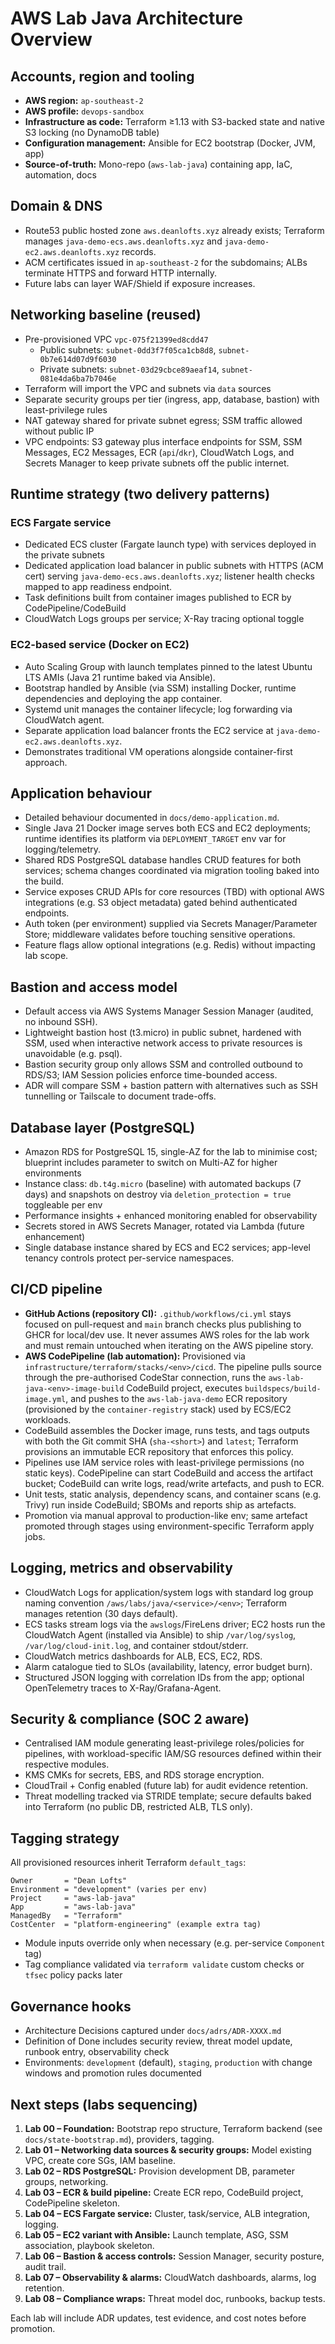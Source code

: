 # AWS Lab Java Architecture Overview

## Accounts, region and tooling

- **AWS region:** `ap-southeast-2`
- **AWS profile:** `devops-sandbox`
- **Infrastructure as code:** Terraform ≥1.13 with S3-backed state and native S3 locking (no DynamoDB table)
- **Configuration management:** Ansible for EC2 bootstrap (Docker, JVM, app)
- **Source-of-truth:** Mono-repo (`aws-lab-java`) containing app, IaC, automation, docs

## Domain & DNS

- Route53 public hosted zone `aws.deanlofts.xyz` already exists; Terraform manages `java-demo-ecs.aws.deanlofts.xyz` and `java-demo-ec2.aws.deanlofts.xyz` records.
- ACM certificates issued in `ap-southeast-2` for the subdomains; ALBs terminate HTTPS and forward HTTP internally.
- Future labs can layer WAF/Shield if exposure increases.

## Networking baseline (reused)

- Pre-provisioned VPC `vpc-075f21399ed8cdd47`
  - Public subnets: `subnet-0dd3f7f05ca1cb8d8`, `subnet-0b7e614d07d9f6030`
  - Private subnets: `subnet-03d29cbce89aeaf14`, `subnet-081e4da6ba7b7046e`
- Terraform will import the VPC and subnets via `data` sources
- Separate security groups per tier (ingress, app, database, bastion) with least-privilege rules
- NAT gateway shared for private subnet egress; SSM traffic allowed without public IP
- VPC endpoints: S3 gateway plus interface endpoints for SSM, SSM Messages, EC2 Messages, ECR (`api`/`dkr`), CloudWatch Logs, and Secrets Manager to keep private subnets off the public internet.

## Runtime strategy (two delivery patterns)

### ECS Fargate service

- Dedicated ECS cluster (Fargate launch type) with services deployed in the private subnets
- Dedicated application load balancer in public subnets with HTTPS (ACM cert) serving `java-demo-ecs.aws.deanlofts.xyz`; listener health checks mapped to app readiness endpoint.
- Task definitions built from container images published to ECR by CodePipeline/CodeBuild
- CloudWatch Logs groups per service; X-Ray tracing optional toggle

### EC2-based service (Docker on EC2)

- Auto Scaling Group with launch templates pinned to the latest Ubuntu LTS AMIs (Java 21 runtime baked via Ansible).
- Bootstrap handled by Ansible (via SSM) installing Docker, runtime dependencies and deploying the app container.
- Systemd unit manages the container lifecycle; log forwarding via CloudWatch agent.
- Separate application load balancer fronts the EC2 service at `java-demo-ec2.aws.deanlofts.xyz`.
- Demonstrates traditional VM operations alongside container-first approach.

## Application behaviour

- Detailed behaviour documented in `docs/demo-application.md`.
- Single Java 21 Docker image serves both ECS and EC2 deployments; runtime identifies its platform via `DEPLOYMENT_TARGET` env var for logging/telemetry.
- Shared RDS PostgreSQL database handles CRUD features for both services; schema changes coordinated via migration tooling baked into the build.
- Service exposes CRUD APIs for core resources (TBD) with optional AWS integrations (e.g. S3 object metadata) gated behind authenticated endpoints.
- Auth token (per environment) supplied via Secrets Manager/Parameter Store; middleware validates before touching sensitive operations.
- Feature flags allow optional integrations (e.g. Redis) without impacting lab scope.

## Bastion and access model

- Default access via AWS Systems Manager Session Manager (audited, no inbound SSH).
- Lightweight bastion host (t3.micro) in public subnet, hardened with SSM, used when interactive network access to private resources is unavoidable (e.g. psql).
- Bastion security group only allows SSM and controlled outbound to RDS/S3; IAM Session policies enforce time-bounded access.
- ADR will compare SSM + bastion pattern with alternatives such as SSH tunnelling or Tailscale to document trade-offs.

## Database layer (PostgreSQL)

- Amazon RDS for PostgreSQL 15, single-AZ for the lab to minimise cost; blueprint includes parameter to switch on Multi-AZ for higher environments
- Instance class: `db.t4g.micro` (baseline) with automated backups (7 days) and snapshots on destroy via `deletion_protection = true` toggleable per env
- Performance insights + enhanced monitoring enabled for observability
- Secrets stored in AWS Secrets Manager, rotated via Lambda (future enhancement)
- Single database instance shared by ECS and EC2 services; app-level tenancy controls protect per-service namespaces.

## CI/CD pipeline

- **GitHub Actions (repository CI):** `.github/workflows/ci.yml` stays focused on pull-request and `main` branch checks plus publishing to GHCR for local/dev use. It never assumes AWS roles for the lab work and must remain untouched when iterating on the AWS pipeline story.
- **AWS CodePipeline (lab automation):** Provisioned via `infrastructure/terraform/stacks/<env>/cicd`. The pipeline pulls source through the pre-authorised CodeStar connection, runs the `aws-lab-java-<env>-image-build` CodeBuild project, executes `buildspecs/build-image.yml`, and pushes to the `aws-lab-java-demo` ECR repository (provisioned by the `container-registry` stack) used by ECS/EC2 workloads.
- CodeBuild assembles the Docker image, runs tests, and tags outputs with both the Git commit SHA (`sha-<short>`) and `latest`; Terraform provisions an immutable ECR repository that enforces this policy.
- Pipelines use IAM service roles with least-privilege permissions (no static keys). CodePipeline can start CodeBuild and access the artifact bucket; CodeBuild can write logs, read/write artefacts, and push to ECR.
- Unit tests, static analysis, dependency scans, and container scans (e.g. Trivy) run inside CodeBuild; SBOMs and reports ship as artefacts.
- Promotion via manual approval to production-like env; same artefact promoted through stages using environment-specific Terraform apply jobs.

## Logging, metrics and observability

- CloudWatch Logs for application/system logs with standard log group naming convention `/aws/labs/java/<service>/<env>`; Terraform manages retention (30 days default).
- ECS tasks stream logs via the `awslogs`/FireLens driver; EC2 hosts run the CloudWatch Agent (installed via Ansible) to ship `/var/log/syslog`, `/var/log/cloud-init.log`, and container stdout/stderr.
- CloudWatch metrics dashboards for ALB, ECS, EC2, RDS.
- Alarm catalogue tied to SLOs (availability, latency, error budget burn).
- Structured JSON logging with correlation IDs from the app; optional OpenTelemetry traces to X-Ray/Grafana-Agent.

## Security & compliance (SOC 2 aware)

- Centralised IAM module generating least-privilege roles/policies for pipelines, with workload-specific IAM/SG resources defined within their respective modules.
- KMS CMKs for secrets, EBS, and RDS storage encryption.
- CloudTrail + Config enabled (future lab) for audit evidence retention.
- Threat modelling tracked via STRIDE template; secure defaults baked into Terraform (no public DB, restricted ALB, TLS only).

## Tagging strategy

All provisioned resources inherit Terraform `default_tags`:

```
Owner       = "Dean Lofts"
Environment = "development" (varies per env)
Project     = "aws-lab-java"
App         = "aws-lab-java"
ManagedBy   = "Terraform"
CostCenter  = "platform-engineering" (example extra tag)
```

- Module inputs override only when necessary (e.g. per-service `Component` tag)
- Tag compliance validated via `terraform validate` custom checks or `tfsec` policy packs later

## Governance hooks

- Architecture Decisions captured under `docs/adrs/ADR-XXXX.md`
- Definition of Done includes security review, threat model update, runbook entry, observability check
- Environments: `development` (default), `staging`, `production` with change windows and promotion rules documented

## Next steps (labs sequencing)

1. **Lab 00 – Foundation:** Bootstrap repo structure, Terraform backend (see `docs/state-bootstrap.md`), providers, tagging.
2. **Lab 01 – Networking data sources & security groups:** Model existing VPC, create core SGs, IAM baseline.
3. **Lab 02 – RDS PostgreSQL:** Provision development DB, parameter groups, networking.
4. **Lab 03 – ECR & build pipeline:** Create ECR repo, CodeBuild project, CodePipeline skeleton.
5. **Lab 04 – ECS Fargate service:** Cluster, task/service, ALB integration, logging.
6. **Lab 05 – EC2 variant with Ansible:** Launch template, ASG, SSM association, playbook skeleton.
7. **Lab 06 – Bastion & access controls:** Session Manager, security posture, audit trail.
8. **Lab 07 – Observability & alarms:** CloudWatch dashboards, alarms, log retention.
9. **Lab 08 – Compliance wraps:** Threat model doc, runbooks, backup tests.

Each lab will include ADR updates, test evidence, and cost notes before promotion.
